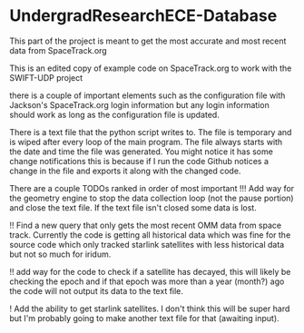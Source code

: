 # UndergradResearchECE-Database

This part of the project is meant to get the most accurate and most recent data from SpaceTrack.org 

This is an edited copy of example code on SpaceTrack.org to work with the SWIFT-UDP project

there is a couple of important elements such as the configuration file with Jackson's SpaceTrack.org login information but any login information should work as long as the configuration file is updated. 

There is a text file that the python script writes to. The file is temporary and is wiped after every loop of the main program. The file always starts with the date and time the file was generated.
You might notice it has some change notifications this is because if I run the code Github notices a change in the file and exports it along with the changed code.

There are a couple TODOs ranked in order of most important
!!! Add way for the geometry engine to stop the data collection loop (not the pause portion) and close the text file. If the text file isn't closed some data is lost. 

!! Find a new query that only gets the most recent OMM data from space track. Currently the code is getting all historical data which was fine for the source code which only tracked starlink satellites with less historical data but not so much for iridum.

!! add way for the code to check if a satellite has decayed, this will likely be checking the epoch and if that epoch was more than a year (month?) ago the code will not output its data to the text file.

! Add the ability to get starlink satellites. I don't think this will be super hard but I'm probably going to make another text file for that (awaiting input). 

